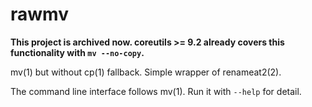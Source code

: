# rawmv

**This project is archived now. coreutils >= 9.2 already covers this functionality with `mv --no-copy`.**

mv(1) but without cp(1) fallback. Simple wrapper of renameat2(2).

The command line interface follows mv(1). Run it with `--help` for detail.

